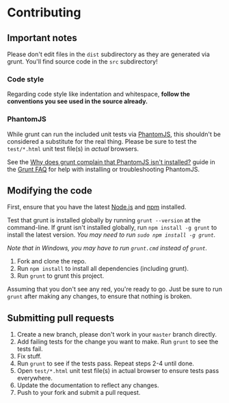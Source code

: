 # Contributing

## Important notes

Please don't edit files in the `dist` subdirectory as they are generated via grunt. You'll find source code in the `src`
subdirectory!

### Code style

Regarding code style like indentation and whitespace, **follow the conventions you see used in the source already.**

### PhantomJS

While grunt can run the included unit tests via [PhantomJS](http://phantomjs.org/), this shouldn't be considered a
substitute for the real thing. Please be sure to test the `test/*.html` unit test file(s) in _actual_ browsers.

See
the [Why does grunt complain that PhantomJS isn't installed?](https://github.com/gruntjs/grunt/blob/master/docs/faq.md#why-does-grunt-complain-that-phantomjs-isnt-installed)
guide in the [Grunt FAQ](https://github.com/gruntjs/grunt/blob/master/docs/faq.md) for help with installing or
troubleshooting PhantomJS.

## Modifying the code

First, ensure that you have the latest [Node.js](http://nodejs.org/) and [npm](http://npmjs.org/) installed.

Test that grunt is installed globally by running `grunt --version` at the command-line. If grunt isn't installed
globally, run `npm install -g grunt` to install the latest version. _You may need to run `sudo npm install -g grunt`._

_Note that in Windows, you may have to run `grunt.cmd` instead of `grunt`._

1. Fork and clone the repo.
1. Run `npm install` to install all dependencies (including grunt).
1. Run `grunt` to grunt this project.

Assuming that you don't see any red, you're ready to go. Just be sure to run `grunt` after making any changes, to ensure
that nothing is broken.

## Submitting pull requests

1. Create a new branch, please don't work in your `master` branch directly.
1. Add failing tests for the change you want to make. Run `grunt` to see the tests fail.
1. Fix stuff.
1. Run `grunt` to see if the tests pass. Repeat steps 2-4 until done.
1. Open `test/*.html` unit test file(s) in actual browser to ensure tests pass everywhere.
1. Update the documentation to reflect any changes.
1. Push to your fork and submit a pull request.
